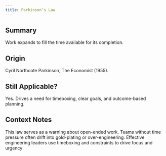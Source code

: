 ```yaml
---
title: Parkinson’s Law
---
```


## Summary

Work expands to fill the time available for its completion.

## Origin

Cyril Northcote Parkinson, The Economist (1955).

## Still Applicable?

Yes. Drives a need for timeboxing, clear goals, and outcome-based planning.

## Context Notes

This law serves as a warning about open-ended work. Teams without time pressure often drift into gold-plating or over-engineering. Effective engineering leaders use timeboxing and constraints to drive focus and urgency
